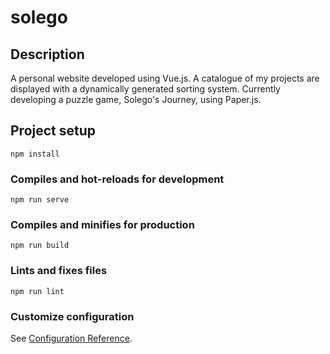 # solego

## Description

A personal website developed using Vue.js.
A catalogue of my projects are displayed with a dynamically generated sorting system.
Currently developing a puzzle game, Solego's Journey, using Paper.js.

## Project setup

```
npm install
```

### Compiles and hot-reloads for development

```
npm run serve
```

### Compiles and minifies for production

```
npm run build
```

### Lints and fixes files

```
npm run lint
```

### Customize configuration

See [Configuration Reference](https://cli.vuejs.org/config/).
